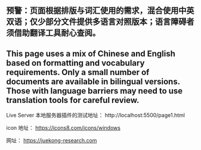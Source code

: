 ## 预警：页面根据排版与词汇使用的需求，混合使用中英双语；仅少部分文件提供多语言对照版本；语言障碍者须借助翻译工具耐心查阅。
## This page uses a mix of Chinese and English based on formatting and vocabulary requirements. Only a small number of documents are available in bilingual versions. Those with language barriers may need to use translation tools for careful review. 

Live Server 本地服务器插件的测试地址：
http://localhost:5500/page1.html

icon 地址：
https://icons8.com/icons/windows

网址：
https://juekong-research.com
